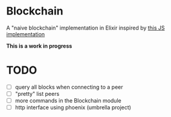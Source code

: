 # Blockchain

A "naive blockchain" implementation in Elixir inspired by [this JS implementation](https://github.com/lhartikk/naivechain)

**This is a work in progress**

# TODO

- [ ] query all blocks when connecting to a peer
- [ ] "pretty" list peers
- [ ] more commands in the Blockchain module
- [ ] http interface using phoenix (umbrella project)
